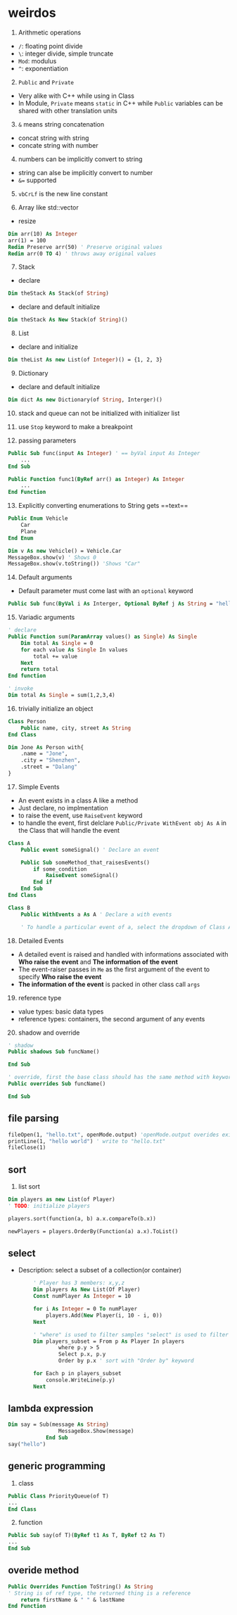 [//]: # (#vb #visual basic)

# weirdos
1. Arithmetic operations
- `/`: floating point divide
- `\`: integer divide, simple truncate
- `Mod`: modulus
- `^`: exponentiation

2. `Public` and `Private`
- Very alike with C++ while using in Class
- In Module, `Private` means `static` in C++ while `Public` variables can be shared with other translation units

3. `&` means string concatenation
- concat string with string
- concate string with number

4. numbers can be implicitly convert to string
- string can alse be implicitly convert to number
- `&=` supported

5. `vbCrLf` is the new line constant

6. Array like std::vector
- resize
```vb
Dim arr(10) As Integer
arr(1) = 100
Redim Preserve arr(50) ' Preserve original values
Redim arr(0 TO 4) ' throws away original values
```

7. Stack
- declare
```vb
Dim theStack As Stack(of String)
```
- declare and default initialize
```vb
Dim theStack As New Stack(of String)()
```

8. List
- declare and initialize
```vb
Dim theList As new List(of Integer)() = {1, 2, 3}
```

9. Dictionary
- declare and default initialize
```vb
Dim dict As new Dictionary(of String, Interger)()
```

10. stack and queue can not be initialized with initializer list

11. use `Stop` keyword to make a breakpoint

12. passing parameters
```vb
Public Sub func(input As Integer) ' == byVal input As Integer
    ...
End Sub

Public Function func1(ByRef arr() as Integer) As Integer
    ...
End Function
```

13. Explicitly converting enumerations to String gets ==text==
```vb
Public Enum Vehicle
    Car
    Plane
End Enum

Dim v As new Vehicle() = Vehicle.Car
MessageBox.show(v) ' Shows 0
MessageBox.show(v.toString()) 'Shows "Car"
```

14. Default arguments
- Default parameter must come last with an `optional` keyword
```vb
Public Sub func(ByVal i As Interger, Optional ByRef j As String = "hello")
```

15. Variadic arguments
```vb
' declare
Public Function sum(ParamArray values() as Single) As Single
    Dim total As Single = 0
    for each value As Single In values
        total += value
    Next
    return total
End function

' invoke
Dim total As Single = sum(1,2,3,4)
```

16. trivially initialize an object
```vb
Class Person
    Public name, city, street As String
End Class

Dim Jone As Person with{
    .name = "Jone",
    .city = "Shenzhen",
    .street = "Dalang"
}
```

17. Simple Events
- An event exists in a class A like a method
- Just declare, no implmentation
- to raise the event, use `RaiseEvent` keyword
- to handle the event, first delclare `Public/Private WithEvent obj As A` in the Class that will handle the event
```vb
Class A
    Public event someSignal() ' Declare an event

    Public Sub someMethod_that_raisesEvents()
        if some_condition
            RaiseEvent someSignal()
        End if
    End Sub
End Class

Class B
    Public WithEvents a As A ' Declare a with events

    ' To handle a particular event of a, select the dropdown of Class A then select that event
```

18. Detailed Events
- A detailed event is raised and handled with informations associated with **Who raise the event** and **The information of the event**
- The event-raiser passes in `Me` as the first argument of the event to specify **Who raise the event**
- **The information of the event** is packed in other class call `args`

19. reference type
- value types: basic data types
- reference types: containers, the second argument of any events

20. shadow and override
```vb
' shadow
Public shadows Sub funcName()

End Sub

' override, first the base class should has the same method with keyword `overridable`
Public overrides Sub funcName()

End Sub
```


## file parsing
```vb
fileOpen(1, "hello.txt", openMode.output) 'openMode.output overides existing file
printLine(1, "hello world") ' write to "hello.txt"
fileClose(1)
```

## sort
1. list sort
```vb
Dim players as new List(of Player)
' TODO: initialize players

players.sort(function(a, b) a.x.compareTo(b.x))
```
```vb
newPlayers = players.OrderBy(Function(a) a.x).ToList()
```

## select
- Description: select a subset of a collection(or container)
```vb
        ' Player has 3 members: x,y,z
        Dim players As New List(Of Player)
        Const numPlayer As Integer = 10

        for i As Integer = 0 To numPlayer
            players.Add(New Player(i, 10 - i, 0))
        Next

        ' "where" is used to filter samples "select" is used to filter features
        Dim players_subset = From p As Player In players
                where p.y > 5
                Select p.x, p.y
                Order by p.x ' sort with "Order by" keyword

        for Each p in players_subset
            console.WriteLine(p.y)
        Next
```

## lambda expression
```vb
Dim say = Sub(message As String)
                MessageBox.Show(message)
            End Sub
say("hello")
```

## generic programming
1. class
```vb
Public Class PriorityQueue(of T)
...
End Class
```
2. function
```vb
Public Sub say(of T)(ByRef t1 As T, ByRef t2 As T)
...
End Sub
```

## overide method
```vb
Public Overrides Function ToString() As String
' String is of ref type, the returned thing is a reference
    return firstName & " " & lastName
End Function
```